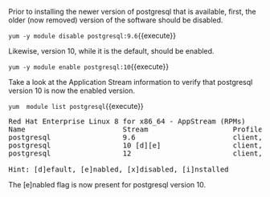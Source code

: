 Prior to installing the newer version of postgresql that is available, first, the older (now removed) version of the software
should be disabled.

`yum -y module disable postgresql:9.6`{{execute}}

Likewise, version 10, while it is the default, should be enabled.

`yum -y module enable postgresql:10`{{execute}}

Take a look at the Application Stream information to verify that postgresql version 10 is now the enabled
version.

`yum  module list postgresql`{{execute}}

<pre class="file">
Red Hat Enterprise Linux 8 for x86_64 - AppStream (RPMs)
Name                       Stream                    Profiles                           Summary
postgresql                 9.6                       client, server [d]                 PostgreSQL server and client module
postgresql                 10 [d][e]                 client, server [d]                 PostgreSQL server and client module
postgresql                 12                        client, server [d]                 PostgreSQL server and client module

Hint: [d]efault, [e]nabled, [x]disabled, [i]nstalled
</pre>

The [e]nabled flag is now present for postgresql version 10.
